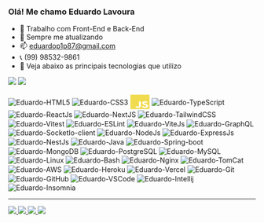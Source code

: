 ### Olá! Me chamo Eduardo Lavoura

- 🔭 Trabalho com Front-End e Back-End
- 🌱 Sempre me atualizando
- 📫 eduardop1p87@gmail.com
- 📞 (99) 98532-9861
- 📝 Veja abaixo as principais tecnologias que utilizo

<div>
  <a href="https://github.com/eduardop1p"></a>
  <img height="100em" src="https://github-readme-stats.vercel.app/api?username=eduardop1p&show_icons=true&theme=tokyonight&include_all_commits=true&count_private=true"> 
    <img height="100em" src="https://github-readme-stats.vercel.app/api/top-langs/?username=eduardop1p&layout=compact&langs_count=16&theme=tokyonight">
</div>
<br>
<div>
  <img align="center" alt="Eduardo-HTML5" height="30" width="40" src="https://cdn.jsdelivr.net/gh/devicons/devicon/icons/html5/html5-original.svg" >
  <img align="center" alt="Eduardo-CSS3" height="30" width="40" src="https://cdn.jsdelivr.net/gh/devicons/devicon/icons/css3/css3-original.svg">
  <img align="center" alt="Eduardo-JavaScript" height="30" width="40" src="https://raw.githubusercontent.com/devicons/devicon/master/icons/javascript/javascript-plain.svg">
  <img align="center" alt="Eduardo-TypeScript" height="30" width="40" src="https://cdn.jsdelivr.net/gh/devicons/devicon/icons/typescript/typescript-original.svg">
  <img align="center" alt="Eduardo-ReactJs" height="30" width="40" src="https://cdn.jsdelivr.net/gh/devicons/devicon/icons/react/react-original.svg" />
  <img align="center" alt="Eduardo-NextJS" height="30" width="40" src="https://cdn.jsdelivr.net/gh/devicons/devicon@latest/icons/nextjs/nextjs-original.svg" />
  <img align="center" alt="Eduardo-TailwindCSS" height="30" width="40" src="https://cdn.jsdelivr.net/gh/devicons/devicon/icons/tailwindcss/tailwindcss-original-wordmark.svg">
  <img align="center" alt="Eduardo-Vitest" height="30" width="40" src="https://cdn.jsdelivr.net/gh/devicons/devicon@latest/icons/vitest/vitest-original.svg">
  <img align="center" alt="Eduardo-ESLint" height="30" width="40" src="https://cdn.jsdelivr.net/gh/devicons/devicon@latest/icons/eslint/eslint-original.svg" />
  <img align="center" alt="Eduardo-ViteJs" height="30" width="40" src="https://cdn.jsdelivr.net/gh/devicons/devicon@latest/icons/vitejs/vitejs-original.svg">
  <img align="center" alt="Eduardo-GraphQL" height="30" width="40" src="https://cdn.jsdelivr.net/gh/devicons/devicon@latest/icons/graphql/graphql-plain.svg" />
  <img align="center" alt="Eduardo-SocketIo-client" height="30" width="40" src="https://cdn.jsdelivr.net/gh/devicons/devicon@latest/icons/socketio/socketio-original.svg" />
  <img align="center" alt="Eduardo-NodeJs" height="30" width="40" src="https://cdn.jsdelivr.net/gh/devicons/devicon/icons/nodejs/nodejs-original-wordmark.svg"/>
  <img align="center" alt="Eduardo-ExpressJs" height="30" width="40" src="https://cdn.jsdelivr.net/gh/devicons/devicon@latest/icons/express/express-original.svg"/>
  <img align="center" alt="Eduardo-NestJs" height="30" width="40" src="https://cdn.jsdelivr.net/gh/devicons/devicon@latest/icons/nestjs/nestjs-original-wordmark.svg"/>
  <img align="center" alt="Eduardo-Java" height="30" width="40" src="https://cdn.jsdelivr.net/gh/devicons/devicon@latest/icons/java/java-original-wordmark.svg"/>
  <img align="center" alt="Eduardo-Spring-boot" height="30" width="40" src="https://cdn.jsdelivr.net/gh/devicons/devicon@latest/icons/spring/spring-original.svg"/>

  <img align="center" alt="Eduardo-MongoDB" height="30" width="40" src="https://cdn.jsdelivr.net/gh/devicons/devicon@latest/icons/mongodb/mongodb-original.svg"/>
  <img align="center" alt="Eduardo-PostgreSQL" height="30" width="40" src="https://cdn.jsdelivr.net/gh/devicons/devicon@latest/icons/postgresql/postgresql-original.svg"/>
  <img align="center" alt="Eduardo-MySQL" height="30" width="40" src="https://cdn.jsdelivr.net/gh/devicons/devicon@latest/icons/mysql/mysql-original-wordmark.svg"/>

  <img align="center" alt="Eduardo-Linux" height="30" width="40" src="https://cdn.jsdelivr.net/gh/devicons/devicon@latest/icons/linux/linux-original.svg"/>
  <img align="center" alt="Eduardo-Bash" height="30" width="40" src="https://cdn.jsdelivr.net/gh/devicons/devicon@latest/icons/bash/bash-original.svg"/>
  <img align="center" alt="Eduardo-Nginx" height="30" width="40" src="https://cdn.jsdelivr.net/gh/devicons/devicon@latest/icons/nginx/nginx-original.svg"/>
  <img align="center" alt="Eduardo-TomCat" height="30" width="40" src="https://cdn.jsdelivr.net/gh/devicons/devicon@latest/icons/tomcat/tomcat-original-wordmark.svg"/>
  <img align="center" alt="Eduardo-AWS" height="30" width="40" src="https://cdn.jsdelivr.net/gh/devicons/devicon@latest/icons/amazonwebservices/amazonwebservices-original-wordmark.svg"/>
  <img align="center" alt="Eduardo-Heroku" height="30" width="40" src="https://cdn.jsdelivr.net/gh/devicons/devicon@latest/icons/heroku/heroku-original-wordmark.svg"/>
  <img align="center" alt="Eduardo-Vercel" height="30" width="40" src="https://cdn.jsdelivr.net/gh/devicons/devicon@latest/icons/vercel/vercel-original-wordmark.svg"/>

  <img align="center" alt="Eduardo-Git" height="30" width="40" src="https://cdn.jsdelivr.net/gh/devicons/devicon@latest/icons/git/git-original-wordmark.svg"/>
  <img align="center" alt="Eduardo-GitHub" height="30" width="40" src="https://cdn.jsdelivr.net/gh/devicons/devicon@latest/icons/github/github-original.svg"/>

  <img align="center" alt="Eduardo-VSCode" height="30" width="40" src="https://cdn.jsdelivr.net/gh/devicons/devicon@latest/icons/vscode/vscode-original.svg"/>
  <img align="center" alt="Eduardo-Intellij" height="30" width="40" src="https://cdn.jsdelivr.net/gh/devicons/devicon@latest/icons/intellij/intellij-original.svg"/>
  <img align="center" alt="Eduardo-Insomnia" height="30" width="40" src="https://cdn.jsdelivr.net/gh/devicons/devicon@latest/icons/insomnia/insomnia-original.svg"/>

</div>
<hr>

<div>
  <a target="_blank" href="https://eduardo-lavoura.vercel.app/">
    <img src="https://img.shields.io/badge/Portfólio-FFE01B?style=for-the-badge&logo=protodotio&logoColor=white">
  </a>
  <a target="_blank" href="mailto:eduardop1p87@gmail.com">
    <img src="https://img.shields.io/badge/Gmail-D14836?style=for-the-badge&logo=gmail&logoColor=white">
  </a>
    <a target="_blank" href="https://www.instagram.com/yfg.eduardo/">
    <img src="https://img.shields.io/badge/Instagram-E4405F?style=for-the-badge&logo=instagram&logoColor=white">
  </a>
  <a target="_blank" href="https://www.linkedin.com/in/eduardo-oliveira-947a191b6/">
    <img src="https://img.shields.io/badge/LinkedIn-0077B5?style=for-the-badge&logo=linkedin&logoColor=white">
  </a>
</div>
